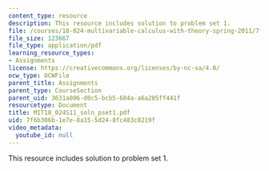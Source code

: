```yaml
---
content_type: resource
description: This resource includes solution to problem set 1.
file: /courses/18-024-multivariable-calculus-with-theory-spring-2011/7f6b306b1e7e8a155d248fc483c8219f_MIT18_024S11_soln_pset1.pdf
file_size: 123667
file_type: application/pdf
learning_resource_types:
- Assignments
license: https://creativecommons.org/licenses/by-nc-sa/4.0/
ocw_type: OCWFile
parent_title: Assignments
parent_type: CourseSection
parent_uid: 3631a006-d0c5-bcb5-684a-a6a205ff441f
resourcetype: Document
title: MIT18_024S11_soln_pset1.pdf
uid: 7f6b306b-1e7e-8a15-5d24-8fc483c8219f
video_metadata:
  youtube_id: null
---
```

This resource includes solution to problem set 1.